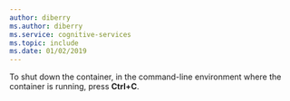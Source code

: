 ```yaml
---
author: diberry
ms.author: diberry
ms.service: cognitive-services
ms.topic: include
ms.date: 01/02/2019
---
```


To shut down the container, in the command-line environment where the container is running, press **Ctrl+C**.
